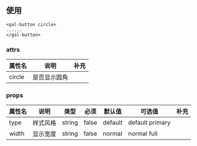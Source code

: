 ## 使用

```
<gal-button circle>
......
</gal-button>
```

### attrs

| 属性名 | 说明         | 补充 |
| ------ | ------------ | ---- |
| circle | 是否显示圆角 |      |

### props

| 属性名 | 说明     | 类型   | 必须  | 默认值  | 可选值          | 补充 |
| ------ | -------- | ------ | ----- | ------- | --------------- | ---- |
| type   | 样式风格 | string | false | default | default primary |      |
| width  | 显示宽度 | string | false | normal  | normal full     |      |

